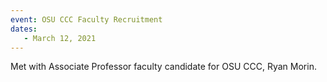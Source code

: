 ```yaml
---
event: OSU CCC Faculty Recruitment
dates:
   - March 12, 2021
---
```

Met with Associate Professor faculty candidate for OSU CCC, Ryan Morin.